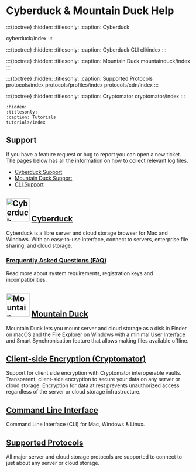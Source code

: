 Cyberduck & Mountain Duck Help
====

:::{toctree}
:hidden:
:titlesonly:
:caption: Cyberduck

cyberduck/index
:::

:::{toctree}
:hidden:
:titlesonly:
:caption: Cyberduck CLI
cli/index
:::

:::{toctree}
:hidden:
:titlesonly:
:caption: Mountain Duck
mountainduck/index
:::

:::{toctree}
:hidden:
:titlesonly:
:caption: Supported Protocols
protocols/index
protocols/profiles/index
protocols/cdn/index
:::

:::{toctree}
:hidden:
:titlesonly:
:caption: Cryptomator
cryptomator/index
:::

```{toctree}
:hidden:
:titlesonly:
:caption: Tutorials
tutorials/index
```

## Support

If you have a feature request or bug to report you can open a new ticket. The pages below has all the information on how to collect relevant log files.

- [Cyberduck Support](cyberduck/support.md)
- [Mountain Duck Support](mountainduck/support/index.md)
- [CLI Support](cli/support.md)

<img src="_images/cyberduck-icon-64.png" alt="Cyberduck Application Icon" height="64px"> [Cyberduck](cyberduck/index.md)
----

Cyberduck is a libre server and cloud storage browser for Mac and Windows. With an easy-to-use interface, connect to servers, enterprise file sharing, and cloud storage.

### [Frequently Asked Questions (FAQ)](cyberduck/faq.md)

Read more about system requirements, registration keys and incompatibilities.

<img src="_images/mountainduck_y_64.png" alt="Mountain Duck Application Icon" height="64px"> [Mountain Duck](mountainduck/index.md)
----

Mountain Duck lets you mount server and cloud storage as a disk in Finder on macOS and the File Explorer on Windows with a minimal User Interface and Smart Synchronisation feature that allows making files available offline.

## [Client-side Encryption (Cryptomator)](cryptomator/index.md)

Support for client side encryption with Cryptomator interoperable vaults. Transparent, client-side encryption to secure your data on any server or cloud storage. Encryption for data at rest prevents unauthorized access regardless of the server or cloud storage infrastructure.

## [Command Line Interface](cli/index.md)

Command Line Interface (CLI) for Mac, Windows & Linux.

## [Supported Protocols](protocols/index.md#protocols)

All major server and cloud storage protocols are supported to connect to just about any server or cloud storage.
